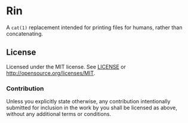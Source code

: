 # Rin

A `cat(1)` replacement intended for printing files for humans, rather than
concatenating.

## License

Licensed under the MIT license. See [LICENSE](LICENSE) or
http://opensource.org/licenses/MIT.

### Contribution

Unless you explicitly state otherwise, any contribution intentionally submitted
for inclusion in the work by you shall be licensed as above, without any
additional terms or conditions.
